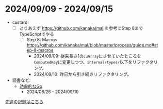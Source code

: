 # 2024/09/09 - 2024/09/15

- custard:
    - [ ] とりあえず <https://github.com/kanaka/mal> を参考にStep 8までTypeScriptでやる
        - [ ] Step 8: Macros <https://github.com/kanaka/mal/blob/master/process/guide.md#step-8-macros>
            - 2024/09/09: 従来長さ1の`CuArray`にさせていたところを`ComputedKey`に変更しつつ、`internal/types/`以下をリファクタリング。
            - 2024/09/10: 昨日から引き続きリファクタリング。
- 読書など:
    - [効率的なGo](https://www.oreilly.co.jp//books/9784814400539/)
        - 2024/08/26 - 2024/09/10

[先週の記録はこちら](https://github.com/igrep/daily-commits/blob/f007085b03cb52834f45d038199f5671299e7ce6/yesterday.md)
